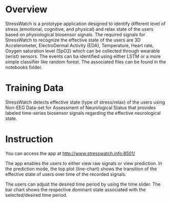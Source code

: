 # Overview
StressWatch is a prototype application designed to identify different level of stress (emotional, cognitive, and physical) and relax state of the users based on physiological biosensor signals. The required signals for StressWatch to recognize the effective state of the users are 3D Accelerometer, ElectroDermal Activity (EDA), Temperature, Heart rate, Oxygen saturation level (SpO2) which can be collected through wearable (wrist) sensors. The events can ba identified using either LSTM or a more simple classifier like random forest. The associated files can be found in the notebooks folder. 

# Training Data
StressWatch detects effective state (type of stress/relax) of the users using Non-EEG Data-set for Assessment of Neurological Status that provides labeled time-series biosensor signals regarding the effective neurological state. 

# Instruction
You can access the app at http://www.stresswatch.info:8501/

The app enables the users to either view raw signals or view prediction. In the prediction mode, the top plot (line-chart) shows the transition of the effective state of users over time of the recorded signals.
 
The users can adjust the desired time period by using the time slider. The bar chart shows the respective dominant state associated with the selected/desired time period. 

